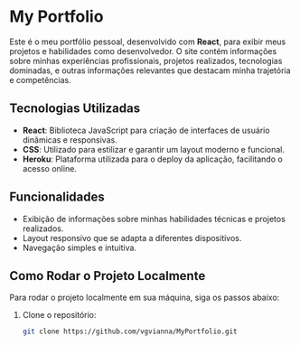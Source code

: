 # My Portfolio

Este é o meu portfólio pessoal, desenvolvido com **React**, para exibir meus projetos e habilidades como desenvolvedor. O site contém informações sobre minhas experiências profissionais, projetos realizados, tecnologias dominadas, e outras informações relevantes que destacam minha trajetória e competências.

## Tecnologias Utilizadas

- **React**: Biblioteca JavaScript para criação de interfaces de usuário dinâmicas e responsivas.
- **CSS**: Utilizado para estilizar e garantir um layout moderno e funcional.
- **Heroku**: Plataforma utilizada para o deploy da aplicação, facilitando o acesso online.

## Funcionalidades

- Exibição de informações sobre minhas habilidades técnicas e projetos realizados.
- Layout responsivo que se adapta a diferentes dispositivos.
- Navegação simples e intuitiva.

## Como Rodar o Projeto Localmente

Para rodar o projeto localmente em sua máquina, siga os passos abaixo:

1. Clone o repositório:
   ```bash
   git clone https://github.com/vgvianna/MyPortfolio.git
   ```
